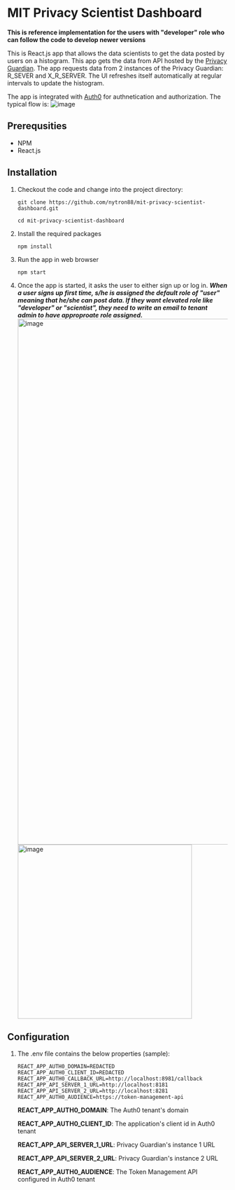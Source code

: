# MIT Privacy Scientist Dashboard
**This is reference implementation for the users with "developer" role who can follow the code to develop newer versions**

This is React.js app that allows the data scientists to get the data posted by users on a histogram. This app gets the data from API hosted by the [Privacy Guardian](https://github.com/nytron88/mit-privacy-backend). The app requests data from 2 instances of the Privacy Guardian: R_SEVER and X_R_SERVER. The UI refreshes itself automatically at regular intervals to update the histogram.

The app is integrated with [Auth0](https://auth0.com) for authnetication and authorization. The typical flow is:
![image](https://github.com/nytron88/eta-prediction-scientist-oauth2/assets/79620454/7bf2b9ca-247f-4133-a53e-d3dcd7939a55)

## Prerequsities

 - NPM
 - React.js

## Installation
1. Checkout the code and change into the project directory:
   
   ```
   git clone https://github.com/nytron88/mit-privacy-scientist-dashboard.git
   
   cd mit-privacy-scientist-dashboard
   ```
2. Install the required packages

   ```
   npm install
   ```
3. Run the app in web browser

   ```
   npm start
   ```
4. Once the app is started, it asks the user to either sign up or log in. ***When a user signs up first time, s/he is assigned the default role of "user" meaning that he/she can post data. If they want elevated role like "developer" or "scientist", they need to write an email to
   tenant admin to have approproate role assigned.***
   <img width="1201" alt="image" src="https://github.com/nytron88/eta-prediction-scientist-oauth2/assets/79620454/7f9aeb4a-ba25-4ada-9691-9caa4484bc08">
   <img width="398" alt="image" src="https://github.com/nytron88/eta-prediction-scientist-oauth2/assets/79620454/287ecccb-9a54-4ce4-9c2d-6d7902b0cb7f">


   
## Configuration
1. The .env file contains the below properties (sample):

   ```
   REACT_APP_AUTH0_DOMAIN=REDACTED
   REACT_APP_AUTH0_CLIENT_ID=REDACTED
   REACT_APP_AUTH0_CALLBACK_URL=http://localhost:8981/callback
   REACT_APP_API_SERVER_1_URL=http://localhost:8181
   REACT_APP_API_SERVER_2_URL=http://localhost:8281
   REACT_APP_AUTH0_AUDIENCE=https://token-management-api
   ```
   **REACT_APP_AUTH0_DOMAIN**: The Auth0 tenant's domain

   **REACT_APP_AUTH0_CLIENT_ID**: The application's client id in Auth0 tenant

   **REACT_APP_API_SERVER_1_URL**: Privacy Guardian's instance 1 URL

   **REACT_APP_API_SERVER_2_URL**: Privacy Guardian's instance 2 URL

   **REACT_APP_AUTH0_AUDIENCE**: The Token Management API configured in Auth0 tenant
   

